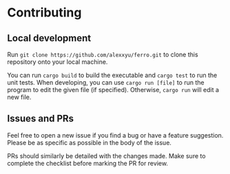 # Contributing

## Local development

Run `git clone https://github.com/alexxyu/ferro.git` to clone this repository onto your
local machine.

You can run `cargo build` to build the executable and `cargo test` to run the unit tests.
When developing, you can use `cargo run [file]` to run the program to edit the given file
(if specified). Otherwise, `cargo run` will edit a new file.

## Issues and PRs

Feel free to open a new issue if you find a bug or have a feature suggestion. Please be
as specific as possible in the body of the issue.

PRs should similarly be detailed with the changes made. Make sure to complete the checklist
before marking the PR for review.

